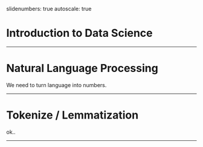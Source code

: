 slidenumbers: true
autoscale: true

# Introduction to Data Science

---

# Natural Language Processing

We need to turn language into numbers.

---


# Tokenize / Lemmatization

ok..

---
